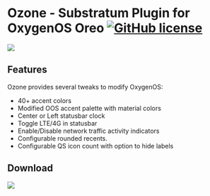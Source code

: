# Ozone - Substratum Plugin for OxygenOS Oreo [![GitHub license](https://img.shields.io/aur/license/yaourt.svg)](https://github.com/ungeeked/Ozone/blob/master/LICENSE)
<img src="https://github.com/ungeeked/Ozone/blob/master/extras/banner.jpg"/>

## Features
Ozone provides several tweaks to modify OxygenOS:
- 40+ accent colors 
- Modified OOS accent palette with material colors
- Center or Left statusbar clock 
- Toggle LTE/4G in statusbar
- Enable/Disable network traffic activity indicators
- Configurable rounded recents.
- Configurable QS icon count with option to hide labels

## Download
<a href="https://play.google.com/store/apps/details?id=com.ungeeked.ozone">
  <img src="https://github.com/ungeeked/Ozone/blob/0dc79544b94e31f4ab887f937f36f783ef395a66/extras/google-play-badge.png" />
</a>
